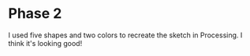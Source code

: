 # Phase 2

I used five shapes and two colors to recreate the sketch in Processing. I think it's looking good!
